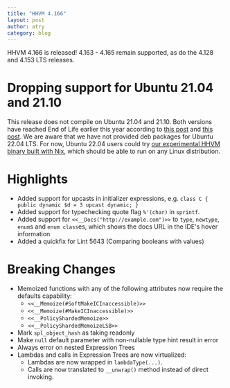 ```yaml
---
title: "HHVM 4.166"
layout: post
author: atry
category: blog
---
```


HHVM 4.166 is released! 4.163 - 4.165 remain supported, as do the 4.128 and
4.153 LTS releases.

# Dropping support for Ubuntu 21.04 and 21.10

This release does not compile on Ubuntu 21.04 and 21.10. Both versions
have reached End of Life earlier this year according to
[this post](https://fridge.ubuntu.com/2022/01/21/ubuntu-21-04-hirsute-hippo-end-of-life-reached-on-january-20-2022/)
and [this
post](https://fridge.ubuntu.com/2022/06/01/ubuntu-21-10-impish-indri-reaches-end-of-life-on-july-14-2022/).
We are aware that we have not provided deb packages for Ubuntu 22.04 LTS. For
now, Ubuntu 22.04 users could try [our experimental HHVM binary built with Nix](https://hhvm.com/blog/2022/07/12/experimenting-with-nix-github-actions-and-visual-studio-code.html),
which should be able to run on any Linux distribution.

# Highlights

- Added support for upcasts in initializer expressions, e.g. `class C { public dynamic $d
  = 3 upcast dynamic; }`
- Added support for typechecking quote flag `%'(char)` in `sprintf`.
- Added support for `<<__Docs("http://example.com")>>` to `type`, `newtype`,
  `enum`s and `enum class`es, which shows the docs URL in the IDE's hover information
- Added a quickfix for Lint 5643 (Comparing booleans with values)

  

# Breaking Changes

<!-- We are making progress in implicit contexts -->

- Memoized functions with any of the following attributes now require the defaults
  capability:
  - `<<__Memoize(#SoftMakeICInaccessible)>>`
  - `<<__Memoize(#MakeICInaccessible)>>`
  - `<<__PolicyShardedMemoize>>`
  - `<<__PolicyShardedMemoizeLSB>>`
- Mark `spl_object_hash` as taking readonly
- Make `null` default parameter with non-nullable type hint result in error
- Always error on nested Expression Trees
- Lambdas and calls in Expression Trees are now virtualized:
  - Lambdas are now wrapped in `lambdaType(...)`.
  - Calls are now translated to `__unwrap()` method instead of direct invoking.
